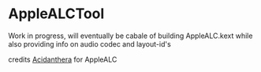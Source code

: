 # AppleALCTool
Work in progress, will eventually be cabale of building AppleALC.kext while also providing info on audio codec and layout-id's

credits
[Acidanthera](https://github.com/acidanthera/AppleALC) for AppleALC